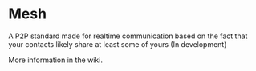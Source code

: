 # Mesh

A P2P standard made for realtime communication based on the fact that your contacts likely share at least some of yours (In development)

More information in the wiki.
